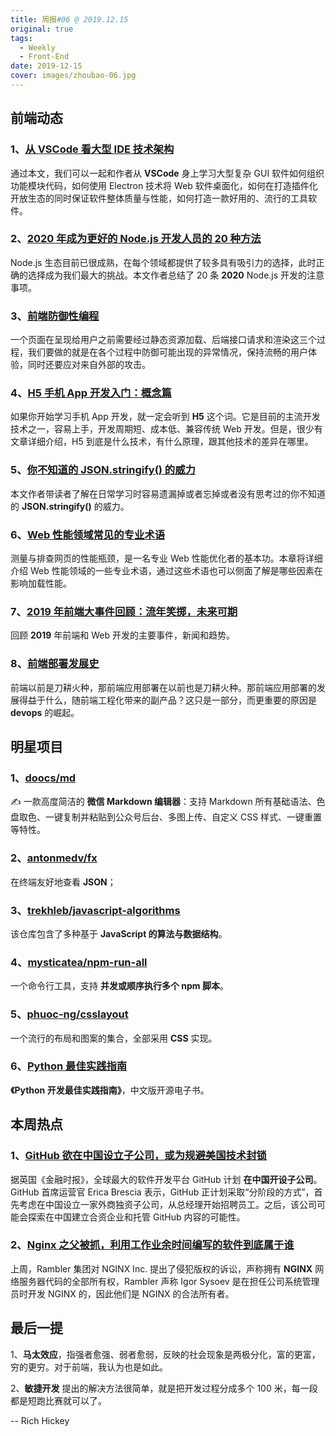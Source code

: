 ```yaml
---
title: 周报#06 @ 2019.12.15
original: true
tags:
  - Weekly
  - Front-End
date: 2019-12-15
cover: images/zhoubao-06.jpg
---
```


## 前端动态

### 1、[从 VSCode 看大型 IDE 技术架构](https://zhuanlan.zhihu.com/p/96041706)

通过本文，我们可以一起和作者从 **VSCode** 身上学习大型复杂 GUI 软件如何组织功能模块代码，如何使用 Electron 技术将 Web 软件桌面化，如何在打造插件化开放生态的同时保证软件整体质量与性能，如何打造一款好用的、流行的工具软件。

### 2、[2020 年成为更好的 Node.js 开发人员的 20 种方法](https://medium.com/@me_37286/20-ways-to-become-a-better-node-js-developer-in-2020-d6bd73fcf424)

Node.js 生态目前已很成熟，在每个领域都提供了较多具有吸引力的选择，此时正确的选择成为我们最大的挑战。本文作者总结了 20 条 **2020** Node.js 开发的注意事项。

### 3、[前端防御性编程](https://juejin.im/post/5de91d0f51882512400acafd)

一个页面在呈现给用户之前需要经过静态资源加载、后端接口请求和渲染这三个过程，我们要做的就是在各个过程中防御可能出现的异常情况，保持流畅的用户体验，同时还要应对来自外部的攻击。

### 4、[H5 手机 App 开发入门：概念篇](http://www.ruanyifeng.com/blog/2019/12/hybrid-app-concepts.html)

如果你开始学习手机 App 开发，就一定会听到 **H5** 这个词。它是目前的主流开发技术之一，容易上手，开发周期短、成本低、兼容传统 Web 开发。但是，很少有文章详细介绍，H5 到底是什么技术，有什么原理，跟其他技术的差异在哪里。

### 5、[你不知道的 JSON.stringify() 的威力](https://github.com/NieZhuZhu/Blog/issues/1)

本文作者带读者了解在日常学习时容易遗漏掉或者忘掉或者没有思考过的你不知道的 **JSON.stringify()** 的威力。

### 6、[Web 性能领域常见的专业术语](https://github.com/berwin/Blog/issues/46)

测量与排查网页的性能瓶颈，是一名专业 Web 性能优化者的基本功。本章将详细介绍 Web 性能领域的一些专业术语，通过这些术语也可以侧面了解是哪些因素在影响加载性能。

### 7、[2019 年前端大事件回顾：流年笑掷，未来可期](https://juejin.im/post/5def782ce51d4558181d27ce)

回顾 **2019** 年前端和 Web 开发的主要事件，新闻和趋势。

### 8、[前端部署发展史](https://juejin.im/post/5dc4ae67f265da4cfa7bbb9a)

前端以前是刀耕火种，那前端应用部署在以前也是刀耕火种。那前端应用部署的发展得益于什么，随前端工程化带来的副产品？这只是一部分，而更重要的原因是 **devops** 的崛起。

## 明星项目

### 1、[doocs/md](https://github.com/doocs/md)

✍ 一款高度简洁的 **微信 Markdown 编辑器**：支持 Markdown 所有基础语法、色盘取色、一键复制并粘贴到公众号后台、多图上传、自定义 CSS 样式、一键重置等特性。

### 2、[antonmedv/fx](https://github.com/antonmedv/fx)

在终端友好地查看 **JSON**；

### 3、[trekhleb/javascript-algorithms](https://github.com/trekhleb/javascript-algorithms)

该仓库包含了多种基于 **JavaScript 的算法与数据结构**。

### 4、[mysticatea/npm-run-all](https://github.com/mysticatea/npm-run-all)

一个命令行工具，支持 **并发或顺序执行多个 npm 脚本**。

### 5、[phuoc-ng/csslayout](https://csslayout.io/)

一个流行的布局和图案的集合，全部采用 **CSS** 实现。

### 6、[Python 最佳实践指南](https://pythonguidecn.readthedocs.io/zh/latest/)

**《Python 开发最佳实践指南》**，中文版开源电子书。

## 本周热点

### 1、[GitHub 欲在中国设立子公司，或为规避美国技术封锁](https://www.infoq.cn/article/2CitSlQZ4kXPNlJ734Fw)

据英国《金融时报》，全球最大的软件开发平台 GitHub 计划 **在中国开设子公司**。GitHub 首席运营官 Erica Brescia 表示，GitHub 正计划采取“分阶段的方式”，首先考虑在中国设立一家外商独资子公司，从总经理开始招聘员工。之后，该公司可能会探索在中国建立合资企业和托管 GitHub 内容的可能性。

### 2、[Nginx 之父被抓，利用工作业余时间编写的软件到底属于谁](https://mp.weixin.qq.com/s?__biz=MjM5OTA1MDUyMA==&mid=2655447937&idx=1&sn=b01f1dbd959bd23a159ac453a441cdb6&chksm=bd7327f68a04aee092aebbd5d23e7f06bb5af353982e1cdecee7b857ffaac65422b4f06e6d1e&scene=21)

上周，Rambler 集团对 NGINX Inc. 提出了侵犯版权的诉讼，声称拥有 **NGINX** 网络服务器代码的全部所有权，Rambler 声称 Igor Sysoev 是在担任公司系统管理员时开发 NGINX 的，因此他们是 NGINX 的合法所有者。

## 最后一提

1、**马太效应**，指强者愈强、弱者愈弱，反映的社会现象是两极分化，富的更富，穷的更穷。对于前端，我认为也是如此。

2、**敏捷开发** 提出的解决方法很简单，就是把开发过程分成多个 100 米，每一段都是短跑比赛就可以了。

-- Rich Hickey
